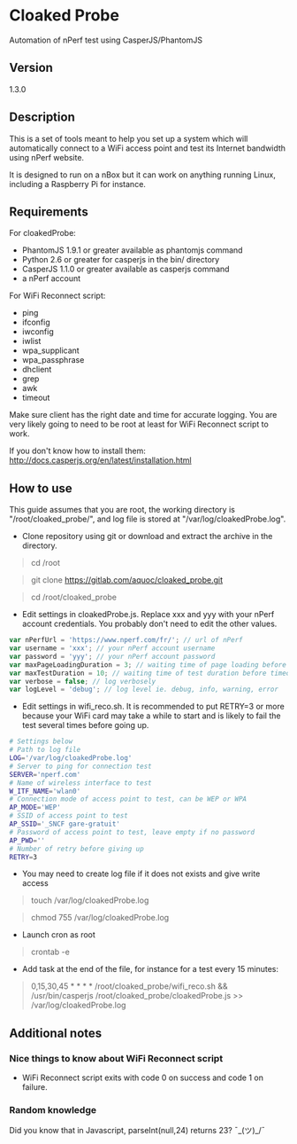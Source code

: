 # Cloaked Probe
Automation of nPerf test using CasperJS/PhantomJS

## Version
1.3.0

## Description
This is a set of tools meant to help you set up a system which will automatically connect to a WiFi access point and test its Internet bandwidth using nPerf website.

It is designed to run on a nBox but it can work on anything running Linux, including a Raspberry Pi for instance.

## Requirements
For cloakedProbe:
- PhantomJS 1.9.1 or greater available as phantomjs command
- Python 2.6 or greater for casperjs in the bin/ directory
- CasperJS 1.1.0 or greater  available as casperjs command
- a nPerf account

For WiFi Reconnect script:
- ping
- ifconfig
- iwconfig
- iwlist
- wpa_supplicant
- wpa_passphrase
- dhclient
- grep
- awk
- timeout

Make sure client has the right date and time for accurate logging. You are very likely going to need to be root at least for WiFi Reconnect script to work.

If you don't know how to install them: http://docs.casperjs.org/en/latest/installation.html


## How to use
This guide assumes that you are root, the working directory is "/root/cloaked_probe/", and log file is stored at "/var/log/cloakedProbe.log".
- Clone repository using git or download and extract the archive in the directory.
> cd /root

> git clone https://gitlab.com/aquoc/cloaked_probe.git

> cd /root/cloaked_probe

- Edit settings in cloakedProbe.js. Replace xxx and yyy with your nPerf account credentials. You probably don't need to edit the other values.
```js
var nPerfUrl = 'https://www.nperf.com/fr/'; // url of nPerf
var username = 'xxx'; // your nPerf account username
var password = 'yyy'; // your nPerf account password
var maxPageLoadingDuration = 3; // waiting time of page loading before timeout in minutes
var maxTestDuration = 10; // waiting time of test duration before timeout in minutes
var verbose = false; // log verbosely
var logLevel = 'debug'; // log level ie. debug, info, warning, error
```
- Edit settings in wifi_reco.sh. It is recommended to put RETRY=3 or more because your WiFi card may take a while to start and is likely to fail the test several times before going up.
```sh
# Settings below
# Path to log file
LOG='/var/log/cloakedProbe.log'
# Server to ping for connection test
SERVER='nperf.com'
# Name of wireless interface to test
W_ITF_NAME='wlan0'
# Connection mode of access point to test, can be WEP or WPA
AP_MODE='WEP'
# SSID of access point to test
AP_SSID='_SNCF gare-gratuit'
# Password of access point to test, leave empty if no password
AP_PWD=''
# Number of retry before giving up
RETRY=3
```
- You may need to create log file if it does not exists and give write access
> touch /var/log/cloakedProbe.log

> chmod 755 /var/log/cloakedProbe.log

- Launch cron as root
> crontab -e

- Add task at the end of the file, for instance for a test every 15 minutes:
> 0,15,30,45 * * * * /root/cloaked_probe/wifi_reco.sh && /usr/bin/casperjs /root/cloaked_probe/cloakedProbe.js >> /var/log/cloakedProbe.log

## Additional notes
### Nice things to know about WiFi Reconnect script
- WiFi Reconnect script exits with code 0 on success and code 1 on failure.

### Random knowledge
Did you know that in Javascript, parseInt(null,24) returns 23? ¯\_(ツ)_/¯